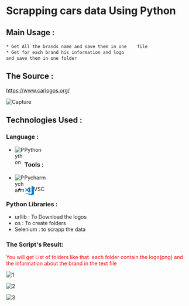 # Scrapping cars data Using Python
## Main Usage :
    * Get All the brands name and save them in one    file
    * Get for each brand his information and logo
    and save them in one folder
## The Source :
https://www.carlogos.org/

![Capture](https://user-images.githubusercontent.com/86334640/124531529-fe29e900-de0e-11eb-9ad4-1a03053659bf.PNG)

## Technologies Used :
### Language :  
   * Python [<img align="left" alt="Python" width="26px" src="https://img.icons8.com/color/48/000000/python.png"/>]()
### Tools : 
* Pycharm [<img align="left" alt="Pycharm" width="26px" src="https://upload.wikimedia.org/wikipedia/commons/thumb/1/1d/PyCharm_Icon.svg/512px-PyCharm_Icon.svg.png" />]()

* VSC [<img align="left" alt="Visual Studio Code" width="26px" src="https://raw.githubusercontent.com/github/explore/80688e429a7d4ef2fca1e82350fe8e3517d3494d/topics/visual-studio-code/visual-studio-code.png" />]()
### Python Libraries :
   * urllib : To Download the logos
   * os : To create folders
   * Selenium : to scrapp the data
### The Script's Result:
<span style='color: red'> You will get List of folders like that.
each folder contain the logo(png) and the information about the brand in the text file </span>

![1](https://user-images.githubusercontent.com/86334640/124531819-91fbb500-de0f-11eb-96e4-2055e8631f61.PNG)

![2](https://user-images.githubusercontent.com/86334640/124532137-354cca00-de10-11eb-88af-c7aa4b81e386.PNG)

![3](https://user-images.githubusercontent.com/86334640/124532156-409ff580-de10-11eb-9298-f686d2afe180.PNG)



